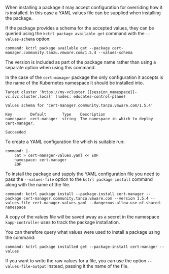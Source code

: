 When installing a package it may accept configuration for overriding how it is
installed. In this case a YAML values file can be supplied when installing the
package.

If the package provides a schema for the accepted values, they can be queried
using the `kctrl package available get` command with the `--values-schema`
option:

```terminal:execute
command: kctrl package available get --package cert-manager.community.tanzu.vmware.com/1.5.4 --values-schema
```

The version is included as part of the package name rather than using a separate
option when using this command.

In the case of the `cert-manager` package the only configuration it accepts
is the name of the Kubernetes namespace it should be installed into.

```
Target cluster 'https://my-vcluster.{{session_namespace}}-vc.svc.cluster.local' (nodes: educates-control-plane)

Values schema for 'cert-manager.community.tanzu.vmware.com/1.5.4'

Key        Default       Type    Description  
namespace  cert-manager  string  The namespace in which to deploy cert-manager.  

Succeeded
```

To create a YAML configuration file which is suitable run:

```terminal:execute
command: |-
    cat > cert-manager-values.yaml << EOF
    namespace: cert-manager
    EOF
```

To install the package and supply the YAML configuration file you need to pass
the `--values-file` option to the `kctrl package install` command along with the
name of the file.

```terminal:execute
command: kctrl package install --package-install cert-manager --package cert-manager.community.tanzu.vmware.com --version 1.5.4 --values-file cert-manager-values.yaml --dangerous-allow-use-of-shared-namespace
```

A copy of the values file will be saved away as a secret in the namespace
`kapp-controller` uses to track the package installation.

You can therefore query what values were used to install a package using the
command:

```terminal:execute
command: kctrl package installed get --package-install cert-manager --values
```

If you want to write the raw values for a file, you can use the option
``--values-file-output`` instead, passing it the name of the file.
